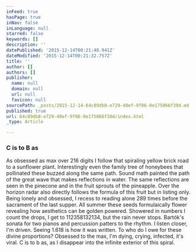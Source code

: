 ```yaml
---
inFeed: true
hasPage: true
inNav: false
inLanguage: null
starred: false
keywords: []
description: ''
datePublished: '2015-12-14T00:21:48.941Z'
dateModified: '2015-12-14T00:21:32.757Z'
title: ''
author: []
authors: []
publisher:
  name: null
  domain: null
  url: null
  favicon: null
sourcePath: _posts/2015-12-14-64c89db8-e729-40ef-9f06-0e175066f30d.md
published: true
url: 64c89db8-e729-40ef-9f06-0e175066f30d/index.html
_type: Article

---
```

### C is to B as

As obsessed as max over 216 digits I follow that spiraling yellow brick road to a sunflower plant. Interestingly even the family tree of honeybees that pollinated these buzzed along the same path. Sound math painted the path of the great wave that makes reflections in water. The same reflections are seen in the pinecone and in the fruit sprouts of the pineapple. Over the horizon radar also directly follows the formula of this fruit but in listing only. Being lonely and obsessed, I recess to reading alone 289 times before the sacrament of the last supper. All summer these seeds formulaically flower revealing how aesthetics can be golden powered. Showered in numbers I count the drops, I get to 112358132134, but the rain never stops. Bartók's sonata for two pianos and percussion patters to the rhythm. I listen closer, I'm driven. Seeing 1.618 is how it was written. To who do I owe for these divine proportions? Obsessed to the max, I'm dying, crying, infected, it's viral. C is to b as, as I disappear into the infinite exterior of this spiral.